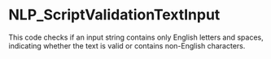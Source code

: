 # NLP_ScriptValidationTextInput
This code checks if an input string contains only English letters and spaces, indicating whether the text is valid or contains non-English characters.
